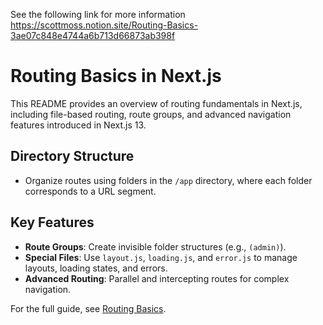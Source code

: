 See the following link for more information
https://scottmoss.notion.site/Routing-Basics-3ae07c848e4744a6b713d66873ab398f

# Routing Basics in Next.js

This README provides an overview of routing fundamentals in Next.js, including file-based routing, route groups, and advanced navigation features introduced in Next.js 13.

## Directory Structure

- Organize routes using folders in the `/app` directory, where each folder corresponds to a URL segment.

## Key Features

- **Route Groups**: Create invisible folder structures (e.g., `(admin)`).
- **Special Files**: Use `layout.js`, `loading.js`, and `error.js` to manage layouts, loading states, and errors.
- **Advanced Routing**: Parallel and intercepting routes for complex navigation.

For the full guide, see [Routing Basics](https://scottmoss.notion.site/Routing-Basics-3ae07c848e4744a6b713d66873ab398f).
